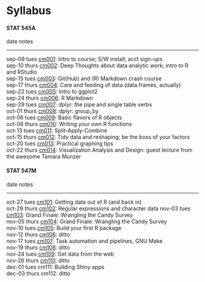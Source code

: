 # Syllabus





<!-- unholy hack to make following two tables less wide and the same wide -->
<style type="text/css">
table {
   max-width: 50%;
}
</style>

#### STAT 545A


date           notes                                                                                                                              
-------------  -----------------------------------------------------------------------------------------------------------------------------------
sep-08 tues    <a href="cm001_course-intro-sw-install-account-signup.html">cm001</a>: Intro to course; S/W install; acct sign-ups                 
sep-10 thurs   <a href="cm002_r-rstudio-intro.html">cm002</a>: Deep Thoughts about data analytic work; intro to R and RStudio                     
sep-15 tues    <a href="cm003_r-objects-git-toe-dip.html">cm003</a>: Git(Hub) and (R) Markdown crash course                                       
sep-17 thurs   <a href="cm004_care-feeding-data.html">cm004</a>: Care and feeding of data (data.frames, actually)                                 
sep-22 tues    <a href="cm005_ggplot2-intro.html">cm005</a>: Intro to ggplot2                                                                     
sep-24 thurs   <a href="cm006_rmarkdown.html">cm006</a>: R Markdown                                                                               
sep-29 tues    <a href="cm007_dplyr-intro.html">cm007</a>: dplyr: the pipe and single table verbs                                                 
oct-01 thurs   <a href="cm008_dplyr-contd.html">cm008</a>: dplyr: group_by                                                                        
oct-06 tues    <a href="cm009_r-objects-collections.html">cm009</a>: Basic flavors of R objects                                                   
oct-08 thurs   <a href="cm010_write-function.html">cm010</a>: Writing your own R functions                                                        
oct-13 tues    <a href="cm011_split-apply-combine.html">cm011</a>: Split-Apply-Combine                                                            
oct-15 thurs   <a href="cm012_tidy-data-factors.html">cm012</a>: Tidy data and reshaping; be the boss of your factors                             
oct-20 tues    <a href="cm013_practical-figure-making.html">cm013</a>: Practical graphing tips                                                    
oct-22 thurs   <a href="cm014_viz-design-munzner.html">cm014</a>: Visualization Analysis and Design: guest lecture from the awesome Tamara Munzer 

#### STAT 547M


date           notes                                                                                      
-------------  -------------------------------------------------------------------------------------------
oct-27 tues    <a href="cm101_files-out-in.html">cm101</a>: Getting data out of R (and back in)           
oct-29 thurs   <a href="cm102_regular-expressions.html">cm102</a>: Regular expressions and character data 
nov-03 tues    <a href="cm103_data-cleaning.html">cm103</a>: Grand Finale: Wrangling the Candy Survey     
nov-05 thurs   <a href="cm104_data-cleaning.html">cm104</a>: Grand Finale: Wrangling the Candy Survey     
nov-10 tues    <a href="cm105_packages.html">cm105</a>: Build your first R package                        
nov-12 thurs   <a href="cm106_packages.html">cm106</a>: ditto                                             
nov-17 tues    <a href="cm107_pipelines.html">cm107</a>: Task automation and pipelines, GNU Make          
nov-19 thurs   <a href="cm108_pipelines.html">cm108</a>: ditto                                            
nov-24 tues    <a href="cm109_data-from_web.html">cm109</a>: Get data from the web                        
nov-26 thurs   <a href="cm110_data-from_web.html">cm110</a>: ditto                                        
dec-01 tues    cm111: Building Shiny apps                                                                 
dec-03 thurs   cm112: ditto                                                                               
